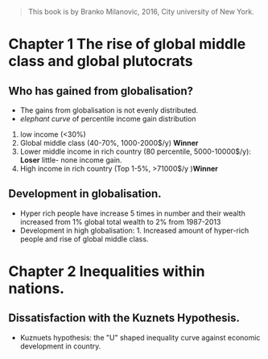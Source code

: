 > This book is by Branko Milanovic, 2016,  City university of New York.
>

# Chapter 1 The rise of global middle class and global plutocrats

## Who has gained from globalisation?
- The gains from globalisation is not evenly distributed.
- *elephant curve* of percentile income gain distribution 
1. low income (<30%)
2. Global middle class (40-70%, 1000-2000$/y) **Winner** 
3. Lower middle income in rich country (80 percentile, 5000-10000$/y): **Loser** little- none income gain.
4. High income in rich country (Top 1-5%, >71000$/y )**Winner**

## Development in globalisation.
- Hyper rich people have increase 5 times in number and their wealth increased from 1% global total wealth to 2% from 1987-2013
- Development in high globalisation: 1. Increased amount of hyper-rich people and rise of global middle class.

# Chapter 2 Inequalities within nations.
## Dissatisfaction with the Kuznets Hypothesis.
- Kuznuets hypothesis: the "U" shaped inequality curve against economic development in country.

<!--stackedit_data:
eyJoaXN0b3J5IjpbMTQ0OTYwNDE0NSwtMTAzNjMzNDkxNCwyMz
k1NzgwOTgsLTQ2NTU4MjA0NywtMTE5NDc5MjMzMCwtMzk2MTg4
NjE1LC0xMjgzOTM2NzI3LDI4MzkyODgyNF19
-->